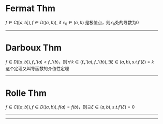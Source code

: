 # Fermat Thm
$f \in C([a,b]), f \in D((a,b))$, if $x_{0} \in (a,b)$ 是极值点，则$x_{0}$处的导数为0

****
# Darboux Thm
$f \in D([a,b]),f_{+}'(a) < f_{-}'(b)$，则$\forall k \in (f_{+}'(a) , f_{-}'(b)), \exists \xi \in (a,b), s.t. f'(\xi) = k$
这个定理又叫导函数的介值性定理
****
# Rolle Thm
$f \in C([a,b]), f \in D((a,b)), f(a) = f(b)$，则$\exists \xi \in (a,b),s.t.f'(\xi) = 0$
****

****
